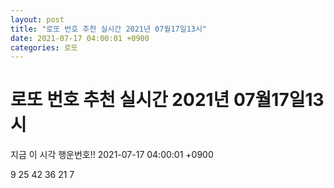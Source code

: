 ```yaml
---
layout: post
title: "로또 번호 추천 실시간 2021년 07월17일13시"
date: 2021-07-17 04:00:01 +0900
categories: 로또
---
```


# 로또 번호 추천 실시간 2021년 07월17일13시

지금 이 시각 행운번호!! 2021-07-17 04:00:01 +0900

 9  25  42  36  21  7 

